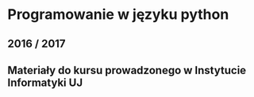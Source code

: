 # Programowanie w języku python
## 2016 / 2017

## Materiały do kursu prowadzonego w Instytucie Informatyki UJ

